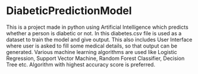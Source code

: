 # DiabeticPredictionModel
This is a project made in python using Artificial Intelligence which predicts whether a person is diabetic or not.
In this diabetes.csv file is used as a dataset to train the model and give output.
This also includes User Interface where user is asked to fill some medical details, so that output can be generated.
Various machine learning algorithms are used like Logistic Regression, Support Vector Machine, Random Forest Classifier, Decision Tree etc. Algorithm with highest accuracy score is preferred.
